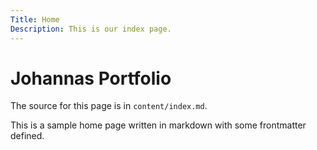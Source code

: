```yaml
---
Title: Home
Description: This is our index page.
---
```


Johannas Portfolio
==========================

The source for this page is in `content/index.md`.

This is a sample home page written in markdown with some frontmatter defined.

